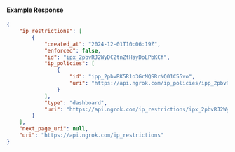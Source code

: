 <!-- Code generated for API Clients. DO NOT EDIT. -->

#### Example Response

```json
{
	"ip_restrictions": [
		{
			"created_at": "2024-12-01T10:06:19Z",
			"enforced": false,
			"id": "ipx_2pbvRJ2WyDC2tnZtHsyDoLPbKCf",
			"ip_policies": [
				{
					"id": "ipp_2pbvRK5R1o3GrMQSRrNQ01C55vo",
					"uri": "https://api.ngrok.com/ip_policies/ipp_2pbvRK5R1o3GrMQSRrNQ01C55vo"
				}
			],
			"type": "dashboard",
			"uri": "https://api.ngrok.com/ip_restrictions/ipx_2pbvRJ2WyDC2tnZtHsyDoLPbKCf"
		}
	],
	"next_page_uri": null,
	"uri": "https://api.ngrok.com/ip_restrictions"
}
```
